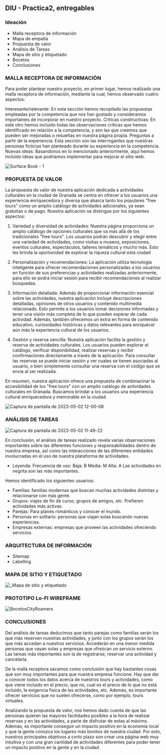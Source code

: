 ## DIU - Practica2, entregables

### Ideación 
* Malla receptora de información 
* Mapa de empatía
* Propuesta de valor
* Análisis de Tareas 
* Mapa de sitio y etiquetado 
* Bocetos
* Conclusiones

### MALLA RECEPTORA DE INFORMACIÓN

Para poder plantear nuestro proyecto, en primer lugar, hemos realizado una malla receptora de información, mediante la cual, hemos observado cuatro aspectos:

Interesante/relevante: En esta sección hemos recopilado las propuestas empleadas por la competencia que nos han gustado y consideramos importantes de incorporar en nuestro proyecto.
Criticas constructivas: En este otro hemos incluido todas las observaciones críticas que hemos identificado en relación a la competencia, y son las que creemos que pueden ser mejoradas o resueltas en nuestra página propia.
Preguntas a partir de la experiencia: Esta sección son las interrogantes que nuestras personas ficticias han planteado durante su experiencia en la competencia.
Nuevas ideas: Basandonos en lo mencionado anteriormente, aquí hemos incluido ideas que podríamos implementar para mejorar el sitio web.


![Surface Book - 1](https://github.com/antonio8mg/DIU-WaxyTech/assets/116074772/c9a8c5af-5c91-4fcd-8fc9-674d1df8a18f)



### PROPUESTA DE VALOR

La propuesta de valor de nuestra aplicación dedicada a actividades culturales en la ciudad de Granada se centra en ofrecer a los usuarios una experiencia enriquecedora y diversa que abarca tanto los populares "free tours" como un amplio catálogo de actividades adicionales, ya sean gratuitas o de pago. Nuestra aplicación se distingue por los siguientes aspectos:

1. Variedad y diversidad de actividades: Nuestra página proporciona un amplio catálogo de opciones culturales que va más allá de los tradicionales "free tours". Los usuarios podrán descubrir y elegir entre una variedad de actividades, como visitas a museos, exposiciones, eventos culturales, espectáculos, talleres temáticos y mucho más. Esto les brinda la oportunidad de explorar la riqueza cultural esta ciudad

2. Personalización y recomendaciones: La aplicación utiliza tecnología inteligente para ofrecer recomendaciones personalizadas a los usuarios en función de sus preferencias y actividades realizadas anteriormente, para ello se podrá iniciar sesión para recibir recomendaciones al realizar búsquedas. 

3. Información detallada: Además de proporcionar información esencial sobre las actividades, nuestra aplicación incluye descripciones detalladas, opiniones de otros usuarios y contenido multimedia relacionado. Esto permite a los usuarios tomar decisiones informadas y tener una visión más completa de lo que pueden esperar de cada actividad. Además, también ofrecemos un extra en forma de contenido educativo, curiosidades históricas y datos relevantes para enriquecer aún más la experiencia cultural de los usuarios.

4. Gestión y reserva sencilla: Nuestra aplicación facilita la gestión y reserva de actividades culturales. Los usuarios pueden explorar el catálogo, verificar disponibilidad, realizar reservas y recibir confirmaciones directamente a través de la aplicación. Para consultar las reservas se puede iniciar sesión y ver cuales se tienen asociadas al usuario, o bien simplemente consultar una reserva con el código que se envia al ser realizada.

En resumen, nuestra aplicación ofrece una propuesta de combinacinar la accesibilidad de los "free tours" con un amplio catálogo de actividades culturales en Granada. Buscamos brindar a los usuarios una experiencia cultural enriquecedora y memorable en la ciudad.


![Captura de pantalla de 2023-05-02 12-00-08](https://user-images.githubusercontent.com/116074772/235642519-afa06544-9eb1-4b57-a785-df6d1e8b5fd6.png)



### ANÁLISIS DE TAREAS

![Captura de pantalla de 2023-05-02 11-49-22](https://user-images.githubusercontent.com/116074772/235642406-e4fadec7-e07c-436d-af3d-c4b4a4cb31b0.png)

En conclusión, el análisis de tareas realizado revela varias observaciones importantes sobre las diferentes funciones y responsabilidades dentro de nuestra empresa, así como las interacciones de las diferentes entidades involucradas en el uso de nuestra plataforma de actividades.

* Leyenda: 
Frecuencia de uso: 
Baja: B
Media: M
Alta: A
Las actividades en negrita son las más importantes.

Hemos identificado los siguientes usuarios:
- Familias: familias modernas que buscan muchas actividades distintas y relacionarse con más gente.
- Grupos: viajes de fin de curso, grupos de amigos, etc. Prefieren actividades más activas. 
- Parejas: Para planes románticos y conocer el mundo.
- Personas en solitario: personas que viajan solas buscando nuevas experiencias.
- Empresas externas: empresas que proveen las actividades ofreciendo servicios.


### ARQUITECTURA DE INFORMACIÓN

* Sitemap 
* Labelling 

### MAPA DE SITIO Y ETIQUETADO

![_Mapa de sitio y etiquetado](https://user-images.githubusercontent.com/73304805/235681884-7e01a4fb-f6e7-40b0-a107-55207695fce9.jpg)

### PROTOTIPO Lo-FI WIREFRAME 

![BocetosCityRoamers](https://user-images.githubusercontent.com/73304805/235680804-6dc1dcd1-c5db-4a3a-b1f2-c741ea0873d2.png)

### CONCLUSIONES

Del análisis de tareas deducimos que tanto parejas como familias serán los que más reserven nuestras actividades, y junto con los grupos serán los que más accedan a nuestros servicios. Accederán en una menor medida personas que vayan solas y empresas que ofrezcan un servicio externo.
Las tareas más importantes son la de registrarse, reservar una actividad y cancelarla.

De la malla receptora sacamos como conclusión que hay bastantes cosas que son muy importantes para que nuestra empresa funcione. 
Hay que dar a conocer todos los datos acerca de nuestros tours y actividades, como que viene incluido en el precio, que no, cual es el precio de lo que no está incluido, la exigencia física de las actividades, etc.
Además, es importante ofrecer servicios que no suelen ofrecerse, como por ejemplo, tours virtuales.

Analizando la propuesta de valor, nos hemos dado cuenta de que las personas quieren las mayores facilidades posibles a la hora de realizar reservas y en las actividades, a parte de disfrutar de estas al máximo.
Además, es importante conseguir un impacto positivo en la economía local y que la gente conozca los lugares más bonitos de nuestra ciudad.
Por esto, nuestros principales objetivos a corto plazo son crear una página web muy intuitiva y con una gran cantidad de actividades diferentes para poder tener un impacto positivo en la gente y en la ciudad.
